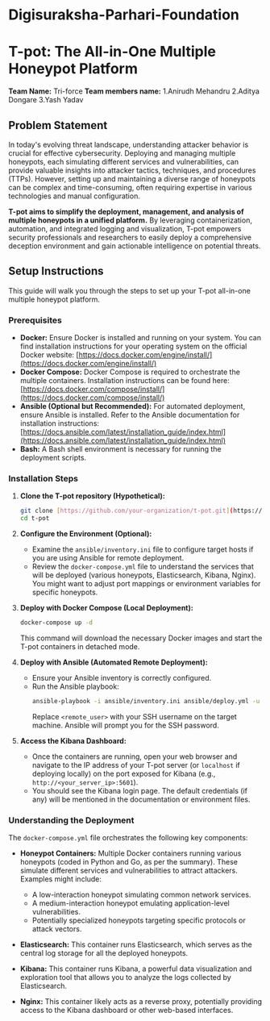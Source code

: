 # Digisuraksha-Parhari-Foundation

# T-pot: The All-in-One Multiple Honeypot Platform

**Team Name:** Tri-force 
**Team members name:** 1.Anirudh Mehandru 
  2.Aditya Dongare
  3.Yash Yadav
## Problem Statement

In today's evolving threat landscape, understanding attacker behavior is crucial for effective cybersecurity. Deploying and managing multiple honeypots, each simulating different services and vulnerabilities, can provide valuable insights into attacker tactics, techniques, and procedures (TTPs). However, setting up and maintaining a diverse range of honeypots can be complex and time-consuming, often requiring expertise in various technologies and manual configuration.

**T-pot aims to simplify the deployment, management, and analysis of multiple honeypots in a unified platform.** By leveraging containerization, automation, and integrated logging and visualization, T-pot empowers security professionals and researchers to easily deploy a comprehensive deception environment and gain actionable intelligence on potential threats.

## Setup Instructions

This guide will walk you through the steps to set up your T-pot all-in-one multiple honeypot platform.

### Prerequisites

* **Docker:** Ensure Docker is installed and running on your system. You can find installation instructions for your operating system on the official Docker website: [https://docs.docker.com/engine/install/](https://docs.docker.com/engine/install/)
* **Docker Compose:** Docker Compose is required to orchestrate the multiple containers. Installation instructions can be found here: [https://docs.docker.com/compose/install/](https://docs.docker.com/compose/install/)
* **Ansible (Optional but Recommended):** For automated deployment, ensure Ansible is installed. Refer to the Ansible documentation for installation instructions: [https://docs.ansible.com/latest/installation_guide/index.html](https://docs.ansible.com/latest/installation_guide/index.html)
* **Bash:** A Bash shell environment is necessary for running the deployment scripts.

### Installation Steps

1.  **Clone the T-pot repository (Hypothetical):**
    ```bash
    git clone [https://github.com/your-organization/t-pot.git](https://github.com/your-organization/t-pot.git)
    cd t-pot
    ```

2.  **Configure the Environment (Optional):**
    * Examine the `ansible/inventory.ini` file to configure target hosts if you are using Ansible for remote deployment.
    * Review the `docker-compose.yml` file to understand the services that will be deployed (various honeypots, Elasticsearch, Kibana, Nginx). You might want to adjust port mappings or environment variables for specific honeypots.

3.  **Deploy with Docker Compose (Local Deployment):**
    ```bash
    docker-compose up -d
    ```
    This command will download the necessary Docker images and start the T-pot containers in detached mode.

4.  **Deploy with Ansible (Automated Remote Deployment):**
    * Ensure your Ansible inventory is correctly configured.
    * Run the Ansible playbook:
        ```bash
        ansible-playbook -i ansible/inventory.ini ansible/deploy.yml -u <remote_user> -k
        ```
        Replace `<remote_user>` with your SSH username on the target machine. Ansible will prompt you for the SSH password.

5.  **Access the Kibana Dashboard:**
    * Once the containers are running, open your web browser and navigate to the IP address of your T-pot server (or `localhost` if deploying locally) on the port exposed for Kibana (e.g., `http://<your_server_ip>:5601`).
    * You should see the Kibana login page. The default credentials (if any) will be mentioned in the documentation or environment files.

### Understanding the Deployment

The `docker-compose.yml` file orchestrates the following key components:

* **Honeypot Containers:** Multiple Docker containers running various honeypots (coded in Python and Go, as per the summary). These simulate different services and vulnerabilities to attract attackers. Examples might include:
    * A low-interaction honeypot simulating common network services.
    * A medium-interaction honeypot emulating application-level vulnerabilities.
    * Potentially specialized honeypots targeting specific protocols or attack vectors.
      
* **Elasticsearch:** This container runs Elasticsearch, which serves as the central log storage for all the deployed honeypots.
  
* **Kibana:** This container runs Kibana, a powerful data visualization and exploration tool that allows you to analyze the logs collected by Elasticsearch.
  
* **Nginx:** This container likely acts as a reverse proxy, potentially providing access to the Kibana dashboard or other web-based interfaces.




